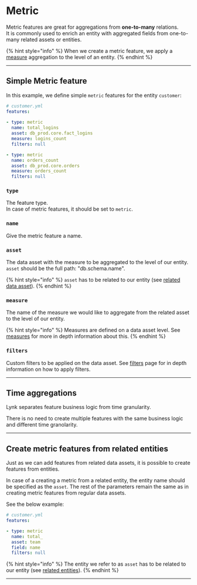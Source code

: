 # Metric

Metric features are great for aggregations from **one-to-many** relations.\
It is commonly used to enrich an entity with aggregated fields from one-to-many related assets or entities.&#x20;

{% hint style="info" %}
When we create a metric feature, we apply a [measure](../data-assets.md#measures) aggregation to the level of an entity.
{% endhint %}

***

## Simple Metric feature

In this example, we define simple `metric` features for the entity `customer`:

```yaml
# customer.yml
features:
  
- type: metric
  name: total_logins
  asset: db_prod.core.fact_logins
  measure: logins_count
  filters: null

- type: metric
  name: orders_count
  asset: db_prod.core.orders
  measure: orders_count
  filters: null
```

### `type`

The feature type. \
In case of metric features, it should be set to `metric`.

### `name`

Give the metric feature a name.&#x20;

### `asset`

The data asset with the measure to be aggregated to the level of our entity.\
`asset` should be the full path: "db.schema.name".

{% hint style="info" %}
`asset` has to be related to our entity (see [related data asset](../entities/#related-assets)).
{% endhint %}

### `measure`

The name of the measure we would like to aggregate from the related asset to the level of our entity.&#x20;

{% hint style="info" %}
Measures are defined on a data asset level. See [measures](../data-assets.md#measures) for more in depth information about this.
{% endhint %}



### `filters`

Custom filters to be applied on the data asset. See [filters](../data-assets/filters.md) page for in depth information on how to apply filters.

***

## Time aggregations

Lynk separates feature business logic from time granularity.&#x20;

There is no need to create multiple features with the same business logic and different time granolarity.&#x20;





***



## Create metric features from related entities

Just as we can add features from related data assets, it is possible to create features from entities.

In case of a creating a metric from a related entity, the entity name should be specified as the `asset`. The rest of the parameters remain the same as in creating metric features from regular data assets.

See the below example:

```yaml
# customer.yml
features: 

- type: metric
  name: total_
  asset: team
  field: name
  filters: null
```

{% hint style="info" %}
The entity we refer to as `asset` has to be related to our entity (see [related entities](../entities/related-entities.md)).
{% endhint %}

***

